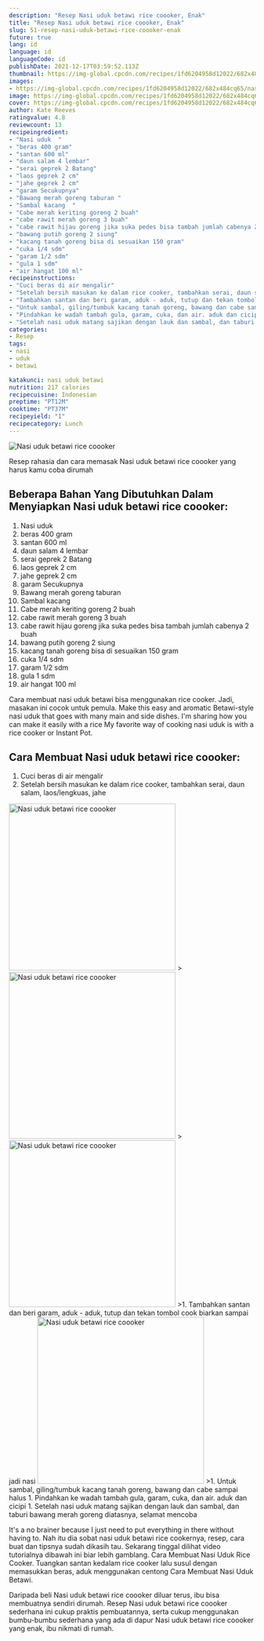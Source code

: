 ```yaml
---
description: "Resep Nasi uduk betawi rice coooker, Enak"
title: "Resep Nasi uduk betawi rice coooker, Enak"
slug: 51-resep-nasi-uduk-betawi-rice-coooker-enak
future: true
lang: id
language: id
languageCode: id
publishDate: 2021-12-17T03:59:52.113Z 
thumbnail: https://img-global.cpcdn.com/recipes/1fd6204958d12022/682x484cq65/nasi-uduk-betawi-rice-coooker-foto-resep-utama.png
images:
- https://img-global.cpcdn.com/recipes/1fd6204958d12022/682x484cq65/nasi-uduk-betawi-rice-coooker-foto-resep-utama.png
image: https://img-global.cpcdn.com/recipes/1fd6204958d12022/682x484cq65/nasi-uduk-betawi-rice-coooker-foto-resep-utama.png
cover: https://img-global.cpcdn.com/recipes/1fd6204958d12022/682x484cq65/nasi-uduk-betawi-rice-coooker-foto-resep-utama.png
author: Kate Reeves
ratingvalue: 4.8
reviewcount: 13
recipeingredient:
- "Nasi uduk  "
- "beras 400 gram"
- "santan 600 ml"
- "daun salam 4 lembar"
- "serai geprek 2 Batang"
- "laos geprek 2 cm"
- "jahe geprek 2 cm"
- "garam Secukupnya"
- "Bawang merah goreng taburan "
- "Sambal kacang  "
- "Cabe merah keriting goreng 2 buah"
- "cabe rawit merah goreng 3 buah"
- "cabe rawit hijau goreng jika suka pedes bisa tambah jumlah cabenya 2 buah"
- "bawang putih goreng 2 siung"
- "kacang tanah goreng bisa di sesuaikan 150 gram"
- "cuka 1/4 sdm"
- "garam 1/2 sdm"
- "gula 1 sdm"
- "air hangat 100 ml"
recipeinstructions:
- "Cuci beras di air mengalir"
- "Setelah bersih masukan ke dalam rice cooker, tambahkan serai, daun salam, laos/lengkuas, jahe"
- "Tambahkan santan dan beri garam, aduk - aduk, tutup dan tekan tombol cook biarkan sampai jadi nasi"
- "Untuk sambal, giling/tumbuk kacang tanah goreng, bawang dan cabe sampai halus"
- "Pindahkan ke wadah tambah gula, garam, cuka, dan air. aduk dan cicipi"
- "Setelah nasi uduk matang sajikan dengan lauk dan sambal, dan taburi bawang merah goreng diatasnya, selamat mencoba"
categories:
- Resep
tags:
- nasi
- uduk
- betawi

katakunci: nasi uduk betawi 
nutrition: 217 calories
recipecuisine: Indonesian
preptime: "PT12M"
cooktime: "PT37M"
recipeyield: "1"
recipecategory: Lunch
---
```



![Nasi uduk betawi rice coooker](https://img-global.cpcdn.com/recipes/1fd6204958d12022/682x484cq65/nasi-uduk-betawi-rice-coooker-foto-resep-utama.png)

Resep rahasia dan cara memasak  Nasi uduk betawi rice coooker yang harus kamu coba dirumah

<!--inarticleads1-->

## Beberapa Bahan Yang Dibutuhkan Dalam Menyiapkan Nasi uduk betawi rice coooker:

1. Nasi uduk  
1. beras 400 gram
1. santan 600 ml
1. daun salam 4 lembar
1. serai geprek 2 Batang
1. laos geprek 2 cm
1. jahe geprek 2 cm
1. garam Secukupnya
1. Bawang merah goreng taburan 
1. Sambal kacang  
1. Cabe merah keriting goreng 2 buah
1. cabe rawit merah goreng 3 buah
1. cabe rawit hijau goreng jika suka pedes bisa tambah jumlah cabenya 2 buah
1. bawang putih goreng 2 siung
1. kacang tanah goreng bisa di sesuaikan 150 gram
1. cuka 1/4 sdm
1. garam 1/2 sdm
1. gula 1 sdm
1. air hangat 100 ml

Cara membuat nasi uduk betawi bisa menggunakan rice cooker. Jadi, masakan ini cocok untuk pemula. Make this easy and aromatic Betawi-style nasi uduk that goes with many main and side dishes. I&#39;m sharing how you can make it easily with a rice My favorite way of cooking nasi uduk is with a rice cooker or Instant Pot. 

<!--inarticleads2-->

## Cara Membuat Nasi uduk betawi rice coooker:

1. Cuci beras di air mengalir
1. Setelah bersih masukan ke dalam rice cooker, tambahkan serai, daun salam, laos/lengkuas, jahe
<img class="lazyload" data-src="https://img-global.cpcdn.com/steps/e4328f23b42453ee/160x128cq70/nasi-uduk-betawi-rice-coooker-langkah-memasak-2-foto.png" alt="Nasi uduk betawi rice coooker" width="340" height="340">
><img class="lazyload" data-src="https://img-global.cpcdn.com/steps/8d53f39b57110413/160x128cq70/nasi-uduk-betawi-rice-coooker-langkah-memasak-2-foto.png" alt="Nasi uduk betawi rice coooker" width="340" height="340">
><img class="lazyload" data-src="https://img-global.cpcdn.com/steps/38eb855bf8cea9ff/160x128cq70/nasi-uduk-betawi-rice-coooker-langkah-memasak-2-foto.png" alt="Nasi uduk betawi rice coooker" width="340" height="340">
>1. Tambahkan santan dan beri garam, aduk - aduk, tutup dan tekan tombol cook biarkan sampai jadi nasi
<img class="lazyload" data-src="https://img-global.cpcdn.com/steps/f4ccd9803f08b9c5/160x128cq70/nasi-uduk-betawi-rice-coooker-langkah-memasak-3-foto.png" alt="Nasi uduk betawi rice coooker" width="340" height="340">
>1. Untuk sambal, giling/tumbuk kacang tanah goreng, bawang dan cabe sampai halus
1. Pindahkan ke wadah tambah gula, garam, cuka, dan air. aduk dan cicipi
1. Setelah nasi uduk matang sajikan dengan lauk dan sambal, dan taburi bawang merah goreng diatasnya, selamat mencoba


It&#39;s a no brainer because I just need to put everything in there without having to. Nah itu dia sobat nasi uduk betawi rice cookernya, resep, cara buat dan tipsnya sudah dikasih tau. Sekarang tinggal dilihat video tutorialnya dibawah ini biar lebih gamblang. Cara Membuat Nasi Uduk Rice Cooker. Tuangkan santan kedalam rice cooker lalu susul dengan memasukkan beras, aduk menggunakan centong Cara Membuat Nasi Uduk Betawi. 

Daripada   beli  Nasi uduk betawi rice coooker  diluar terus, ibu  bisa membuatnya sendiri dirumah. Resep  Nasi uduk betawi rice coooker  sederhana ini cukup praktis pembuatannya, serta cukup menggunakan bumbu-bumbu sederhana yang ada di dapur  Nasi uduk betawi rice coooker  yang enak, ibu nikmati di rumah.

